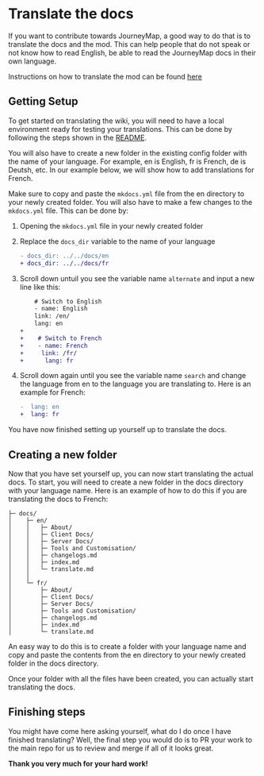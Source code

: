 # **Translate the docs**

If you want to contribute towards JourneyMap, a good way to do that is to translate the docs and the mod. This can help people that do not speak or not know how to read English, be able to read the JourneyMap docs in their own language.

Instructions on how to translate the mod can be found [here](translate-mod.md)

## **Getting Setup**

To get started on translating the wiki, you will need to have a local environment ready for testing your translations. This can be done by following the steps shown in the [README](https://github.com/TeamJM/journeymap-docs#installing).

You will also have to create a new folder in the existing config folder with the name of your language. For example, en is English, fr is French, de is Deutsh, etc. In our example below, we will show how to add translations for French.

Make sure to copy and paste the `mkdocs.yml` file from the en directory to your newly created folder. You will also have to make a few changes to the `mkdocs.yml` file. This can be done by:

1. Opening the `mkdocs.yml` file in your newly created folder
2. Replace the `docs_dir` variable to the name of your language

    ```diff
    - docs_dir: ../../docs/en
    + docs_dir: ../../docs/fr
    ```

3. Scroll down untuil you see the variable name `alternate` and input a new line like this:

    ```diff
        # Switch to English
        - name: English
        link: /en/
        lang: en
    +
    +    # Switch to French
    +    - name: French
    +     link: /fr/
    +      lang: fr
    ```

4. Scroll down again until you see the variable name `search` and change the language from en to the language you are translating to. Here is an example for French:

    ```diff
    -  lang: en
    +  lang: fr
    ```

You have now finished setting up yourself up to translate the docs.

## **Creating a new folder**

Now that you have set yourself up, you can now start translating the actual docs. To start, you will need to create a new folder in the docs directory with your language name. Here is an example of how to do this if you are translating the docs to French:

```text
├─ docs/
│    ├─ en/
│    │   ├─ About/
│    │   ├─ Client Docs/
│    │   ├─ Server Docs/
│    │   ├─ Tools and Customisation/
│    │   ├─ changelogs.md
│    │   ├─ index.md
│    │   └─ translate.md
│    │
│    └─ fr/
│        ├─ About/
│        ├─ Client Docs/
│        ├─ Server Docs/
│        ├─ Tools and Customisation/
│        ├─ changelogs.md
│        ├─ index.md
│        └─ translate.md
```

An easy way to do this is to create a folder with your language name and copy and paste the contents from the en directory to your newly created folder in the docs directory.

Once your folder with all the files have been created, you can actually start translating the docs.

## **Finishing steps**

You might have come here asking yourself, what do I do once I have finished translating? Well, the final step you would do is to PR your work to the main repo for us to review and merge if all of it looks great.

**Thank you very much for your hard work!**
